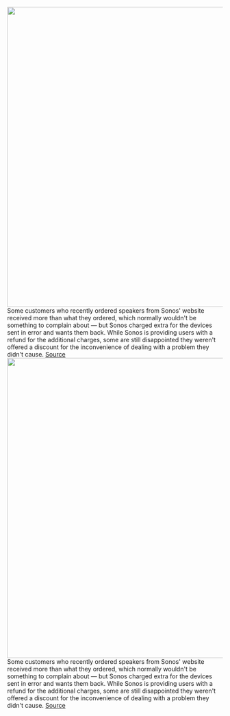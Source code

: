 <img src='https://cdn.vox-cdn.com/thumbor/APZEzwhIak32MiYtclwe27XWRxM=/0x0:2040x1360/1200x800/filters:focal(883x685:1209x1011)/cdn.vox-cdn.com/uploads/chorus_image/image/70971119/dseifert_190915_3647_0001.0.jpg' width='700px' /><br/>
Some customers who recently ordered speakers from Sonos' website received more than what they ordered, which normally wouldn't be something to complain about — but Sonos charged extra for the devices sent in error and wants them back. While Sonos is providing users with a refund for the additional charges, some are still disappointed they weren't offered a discount for the inconvenience of dealing with a problem they didn't cause.
<a href='https://www.theverge.com/2022/6/13/23165663/sonos-extra-speakers-shipped-charged-customers'> Source <a/><img src='https://cdn.vox-cdn.com/thumbor/APZEzwhIak32MiYtclwe27XWRxM=/0x0:2040x1360/1200x800/filters:focal(883x685:1209x1011)/cdn.vox-cdn.com/uploads/chorus_image/image/70971119/dseifert_190915_3647_0001.0.jpg' width='700px' /><br/>
Some customers who recently ordered speakers from Sonos' website received more than what they ordered, which normally wouldn't be something to complain about — but Sonos charged extra for the devices sent in error and wants them back. While Sonos is providing users with a refund for the additional charges, some are still disappointed they weren't offered a discount for the inconvenience of dealing with a problem they didn't cause.
<a href='https://www.theverge.com/2022/6/13/23165663/sonos-extra-speakers-shipped-charged-customers'> Source <a/>